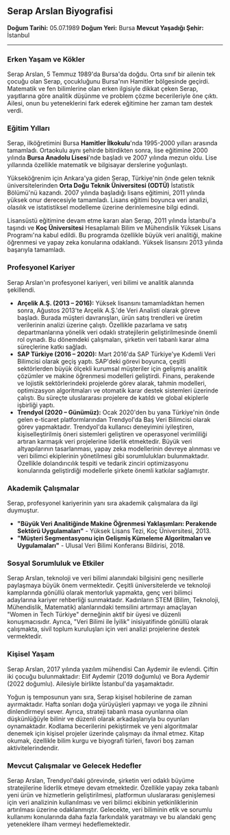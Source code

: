 ## Serap Arslan Biyografisi

**Doğum Tarihi:** 05.07.1989
**Doğum Yeri:** Bursa
**Mevcut Yaşadığı Şehir:** İstanbul

---

### Erken Yaşam ve Kökler

Serap Arslan, 5 Temmuz 1989'da Bursa'da doğdu. Orta sınıf bir ailenin tek çocuğu olan Serap, çocukluğunu Bursa'nın Hamitler bölgesinde geçirdi. Matematik ve fen bilimlerine olan erken ilgisiyle dikkat çeken Serap, yaşıtlarına göre analitik düşünme ve problem çözme becerileriyle öne çıktı. Ailesi, onun bu yeteneklerini fark ederek eğitimine her zaman tam destek verdi.

### Eğitim Yılları

Serap, ilköğretimini Bursa **Hamitler İlkokulu**'nda 1995-2000 yılları arasında tamamladı. Ortaokulu aynı şehirde bitirdikten sonra, lise eğitimine 2000 yılında **Bursa Anadolu Lisesi**'nde başladı ve 2007 yılında mezun oldu. Lise yıllarında özellikle matematik ve bilgisayar derslerine yoğunlaştı.

Yükseköğrenim için Ankara'ya giden Serap, Türkiye'nin önde gelen teknik üniversitelerinden **Orta Doğu Teknik Üniversitesi (ODTÜ)** İstatistik Bölümü'nü kazandı. 2007 yılında başladığı lisans eğitimini, 2011 yılında yüksek onur derecesiyle tamamladı. Lisans eğitimi boyunca veri analizi, olasılık ve istatistiksel modelleme üzerine derinlemesine bilgi edindi.

Lisansüstü eğitimine devam etme kararı alan Serap, 2011 yılında İstanbul'a taşındı ve **Koç Üniversitesi** Hesaplamalı Bilim ve Mühendislik Yüksek Lisans Programı'na kabul edildi. Bu programda özellikle büyük veri analitiği, makine öğrenmesi ve yapay zeka konularına odaklandı. Yüksek lisansını 2013 yılında başarıyla tamamladı.

### Profesyonel Kariyer

Serap Arslan'ın profesyonel kariyeri, veri bilimi ve analitik alanında şekillendi.

*   **Arçelik A.Ş. (2013 – 2016):** Yüksek lisansını tamamladıktan hemen sonra, Ağustos 2013'te Arçelik A.Ş.'de Veri Analisti olarak göreve başladı. Burada müşteri davranışları, ürün satış trendleri ve üretim verilerinin analizi üzerine çalıştı. Özellikle pazarlama ve satış departmanlarına yönelik veri odaklı stratejilerin geliştirilmesinde önemli rol oynadı. Bu dönemdeki çalışmaları, şirketin veri tabanlı karar alma süreçlerine katkı sağladı.
*   **SAP Türkiye (2016 – 2020):** Mart 2016'da SAP Türkiye'ye Kıdemli Veri Bilimcisi olarak geçiş yaptı. SAP'deki görevi boyunca, çeşitli sektörlerden büyük ölçekli kurumsal müşteriler için gelişmiş analitik çözümler ve makine öğrenmesi modelleri geliştirdi. Finans, perakende ve lojistik sektörlerindeki projelerde görev alarak, tahmin modelleri, optimizasyon algoritmaları ve otomatik karar destek sistemleri üzerinde çalıştı. Bu süreçte uluslararası projelere de katıldı ve global ekiplerle işbirliği yaptı.
*   **Trendyol (2020 – Günümüz):** Ocak 2020'den bu yana Türkiye'nin önde gelen e-ticaret platformlarından Trendyol'da Baş Veri Bilimcisi olarak görev yapmaktadır. Trendyol'da kullanıcı deneyimini iyileştiren, kişiselleştirilmiş öneri sistemleri geliştiren ve operasyonel verimliliği artıran karmaşık veri projelerine liderlik etmektedir. Büyük veri altyapılarının tasarlanması, yapay zeka modellerinin devreye alınması ve veri bilimci ekiplerinin yönetilmesi gibi sorumlulukları bulunmaktadır. Özellikle dolandırıcılık tespiti ve tedarik zinciri optimizasyonu konularında geliştirdiği modellerle şirkete önemli katkılar sağlamıştır.

### Akademik Çalışmalar

Serap, profesyonel kariyerinin yanı sıra akademik çalışmalara da ilgi duymuştur.

*   **"Büyük Veri Analitiğinde Makine Öğrenmesi Yaklaşımları: Perakende Sektörü Uygulamaları"** - Yüksek Lisans Tezi, Koç Üniversitesi, 2013.
*   **"Müşteri Segmentasyonu için Gelişmiş Kümeleme Algoritmaları ve Uygulamaları"** - Ulusal Veri Bilimi Konferansı Bildirisi, 2018.

### Sosyal Sorumluluk ve Etkiler

Serap Arslan, teknoloji ve veri bilimi alanındaki bilgisini genç nesillerle paylaşmaya büyük önem vermektedir. Çeşitli üniversitelerde ve teknoloji kamplarında gönüllü olarak mentorluk yapmakta, genç veri bilimci adaylarına kariyer rehberliği sunmaktadır. Kadınların STEM (Bilim, Teknoloji, Mühendislik, Matematik) alanlarındaki temsilini artırmayı amaçlayan "Women in Tech Türkiye" derneğinin aktif bir üyesi ve düzenli konuşmacısıdır. Ayrıca, "Veri Bilimi ile İyilik" inisiyatifinde gönüllü olarak çalışmakta, sivil toplum kuruluşları için veri analizi projelerine destek vermektedir.

### Kişisel Yaşam

Serap Arslan, 2017 yılında yazılım mühendisi Can Aydemir ile evlendi. Çiftin iki çocuğu bulunmaktadır: Elif Aydemir (2019 doğumlu) ve Bora Aydemir (2022 doğumlu). Ailesiyle birlikte İstanbul'da yaşamaktadır.

Yoğun iş temposunun yanı sıra, Serap kişisel hobilerine de zaman ayırmaktadır. Hafta sonları doğa yürüyüşleri yapmayı ve yoga ile zihnini dinlendirmeyi sever. Ayrıca, strateji tabanlı masa oyunlarına olan düşkünlüğüyle bilinir ve düzenli olarak arkadaşlarıyla bu oyunları oynamaktadır. Kodlama becerilerini pekiştirmek ve yeni algoritmalar denemek için kişisel projeler üzerinde çalışmayı da ihmal etmez. Kitap okumak, özellikle bilim kurgu ve biyografi türleri, favori boş zaman aktivitelerindendir.

### Mevcut Çalışmalar ve Gelecek Hedefler

Serap Arslan, Trendyol'daki görevinde, şirketin veri odaklı büyüme stratejilerine liderlik etmeye devam etmektedir. Özellikle yapay zeka tabanlı yeni ürün ve hizmetlerin geliştirilmesi, platformun uluslararası genişlemesi için veri analizinin kullanılması ve veri bilimci ekibinin yetkinliklerinin artırılması üzerine odaklanmıştır. Gelecekte, veri biliminin etik ve sorumlu kullanımı konularında daha fazla farkındalık yaratmayı ve bu alandaki genç yeteneklere ilham vermeyi hedeflemektedir.